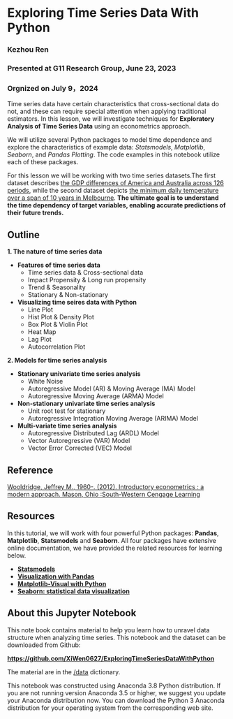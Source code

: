 # Exploring Time Series Data With Python
### Kezhou Ren
### Presented at G11 Research Group, June 23, 2023
### Orgnized on July 9，2024
Time series data have certain characteristics that cross-sectional data do not, and these can require special attention when applying traditional estimators. In this lesson, we will investigate techniques for **Exploratory Analysis of Time Series Data** using an econometrics approach. 

We will utilize several Python packages to model time dependence and explore the characteristics of example data: *Statsmodels*, *Matplotlib*, *Seaborn*, and *Pandas Plotting*. The code examples in this notebook utilize each of these packages.

For this lesson we will be working with two time series datasets.The first dataset describes [the GDP differences of America and Australia across 126 periods](https://data.worldbank.org/indicator/NY.GDP.MKTP.CD?end=2009&locations=AU-XU&start=1960), while the second dataset depicts [the minimum daily temperature over a span of 10 years in Melbourne](https://www.kaggle.com/datasets/samfaraday/daily-minimum-temperatures-in-me). **The ultimate goal is to understand the time dependency of target variables, enabling accurate predictions of their future trends.**

## Outline
**1. The nature of time series data**
 - **Features of time series data** 
   - Time series data & Cross-sectional data
   - Impact Propensity & Long run propensity
   - Trend & Seasonality
   - Stationary & Non-stationary
 - **Visualizing time seires data with Python**
   - Line Plot
   - Hist Plot & Density Plot
   - Box Plot & Violin Plot
   - Heat Map
   - Lag Plot
   - Autocorrelation Plot 

**2. Models for time series analysis**
 - **Stationary univariate time series analysis** 
   - White Noise
   - Autoregressive Model (AR) & Moving Average (MA) Model
   - Autoregressive Moving Average (ARMA) Model
 - **Non-stationary univariate time series analysis**
   - Unit root test for stationary
   - Autoregressive Integration Moving Average (ARIMA) Model 
 - **Multi-variate time series analysis**
   - Autoregressive Distributed Lag (ARDL) Model
   - Vector Autoregressive (VAR) Model
   - Vector Error Corrected (VEC) Model

## Reference
[Wooldridge, Jeffrey M., 1960-. (2012). Introductory econometrics : a modern approach. Mason, Ohio :South-Western Cengage Learning](https://economics.ut.ac.ir/documents/3030266/14100645/Jeffrey_M._Wooldridge_Introductory_Econometrics_A_Modern_Approach__2012.pdf)

## Resources
In this tutorial, we will work with four powerful Python packages: **Pandas**, **Matplotlib**, **Statsmodels** and **Seaborn**. All four packages have extensive online documentation, we have provided the related resources for learning below.
- [**Statsmodels**](https://www.statsmodels.org/stable/api.htm)
- [**Visualization with Pandas**](https://pandas.pydata.org/pandas-docs/version/0.18.0/visualization.html)
- [**Matplotlib-Visual with Python**](https://matplotlib.org/stable/gallery/index.html)
- [**Seaborn: statistical data visualization**](https://seaborn.pydata.org/)

## About this Jupyter Notebook
This note book contains material to help you learn how to unravel data structure when analyzing time series. This notebook and the dataset can be downloaded from Github:

**https://github.com/XiWen0627/ExploringTimeSeriesDataWithPython**

The material are in the [/data](https://github.com/XiWen0627/ExploringTimeSeriesDataWithPython/tree/main/data) dictionary.

This notebook was constructed using Anaconda 3.8 Python distribution. If you are not running version Anaconda 3.5 or higher, we suggest you update your Anaconda distribution now. You can download the Python 3 Anaconda distribution for your operating system from the corresponding web site.
